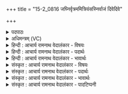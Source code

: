 +++
title = "15-2_0816 जघ्निर्वृत्रममित्रियंसस्निर्वाजं दिवेदिवे"

+++
<details><summary>पदपाठः</summary>

ज꣡घ्निः꣢꣯। वृ꣣त्र꣢म्। अ꣣मित्रि꣡य꣢म्। अ꣣। मित्रि꣡य꣢म्। स꣡स्निः꣢꣯। वा꣡ज꣢꣯म्। दि꣣वे꣡दि꣢वे। दि꣣वे꣡। दि꣣वे। गो꣡षा꣢꣯तिः। गो। सा꣣तिः। अश्वसाः꣢। अ꣣श्व। साः꣢। अ꣣सि। ८१६।
</details>

<details><summary>अधिमन्त्रम् (VC)</summary>

- पवमानः सोमः
- अहमीयुराङ्गिरसः
- गायत्री
- षड्जः
</details>

<details><summary>हिन्दी : आचार्य रामनाथ वेदालंकार - विषयः</summary>

अगले मन्त्र में परमेश्वर और आचार्य का वर्णन है।
</details>

<details><summary>हिन्दी : आचार्य रामनाथ वेदालंकार - पदार्थः</summary>

पदार्थान्वय -  हे पवमान सोम अर्थात् पवित्रकर्त्ता सद्बुद्धिप्रेरक परमात्मन् वा आचार्य ! आप (आमित्रियम्) शत्रु से आनेवाले (वृत्रम्) पाप के (जघ्निः) नष्ट करनेवाले, (दिवेदिवे) प्रतिदिन (वाजम्) बल को (सस्निः) शुद्ध करनेवाले, (गोषातिः) भूमियों,गायों वा वाणियों के दाता और (अश्वसाः) घोड़ों वा प्राणों के दाता (असि) हो ॥२॥
</details>

<details><summary>हिन्दी : आचार्य रामनाथ वेदालंकार - भावार्थः</summary>

भावार्थ -  जगदीश्वर के समान गुरु भी पाप आदियों का विनाशक,आत्मबल,मनोबल,बुद्धिबल,चित्तबल आदि को पवित्र करनेवाला,समस्त वाङ्मय को पढ़ानेवाला और प्राणों को परिष्कृत करनेवाला होवे ॥२॥
</details>

<details><summary>संस्कृत : आचार्य रामनाथ वेदालंकार - विषयः</summary>

अथ परमेश्वरमाचार्यं च वर्णयति।
</details>

<details><summary>संस्कृत : आचार्य रामनाथ वेदालंकार - पदार्थः</summary>

पदार्थान्वय -  हे पवमान सोम पवित्रकर्त्तः सद्बुद्धिप्रेरक परमात्मन् आचार्य वा ! त्वम् (अमित्रियम्) अमित्रादागतम् (वृत्रम्) पापम् (जघ्निः) हन्ता, (दिवेदिवे) प्रतिदिनम् (वाजम्) बलम् (सस्निः) शोधकः।[जघ्निः,सस्निः इत्यत्र हन् हिंसागत्योः ष्णा शौचे ण्यन्तः इत्यनयोः‘आगमहनजनः किकिनौ लिट् च।’अ० ३।२।१७१ इत्यनेन किन् प्रत्ययः लिड्वद्भावश्च।] (गोषातिः) गवां भूमीनां धेनूनां वाचां वा दाता।[गवां सातिः प्राप्तिः यस्मात् स गोषातिः।] (अश्वसाः) अश्वानां,प्राणानां वा दाता च।[अश्वान् सनोतीति अश्वसाः। अश्वपूर्वात् सनोतेः ‘जनसनखनक्रमगमो विट्’। अ० ३।२।६७ इति विट् प्रत्ययः ‘विड्वनोरनुनासिकस्यात्’ अ० ६।४।४१ इत्यनुनासिकस्य आत्वम्।] (असि) विद्यसे ॥२॥
</details>

<details><summary>संस्कृत : आचार्य रामनाथ वेदालंकार - भावार्थः</summary>

भावार्थ -  जगदीश्वर इव गुरुरपि पापादीनां हन्ताऽऽत्मबलमनोबलबुद्धिबल-चित्तबलादीनां पवित्रयिता,निखिलस्य वेदवाङ्मयस्याध्यापयिता,प्राणानां परिष्कर्त्ता च भवेत् ॥२॥
</details>

<details><summary>संस्कृत : आचार्य रामनाथ वेदालंकार - पादटिप्पनी</summary>

टिप्पनी -   १. ऋ० ९।६१।२०,‘गो॒षा उ॑ अश्व॒सा अ॑सि’ इति तृतीयः पादः।
</details>